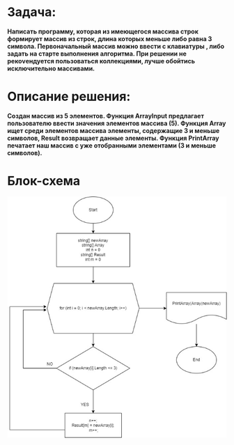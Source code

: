 # Задача:
**Написать программу, которая из имеющегося массива строк формирует массив из строк, 
длина которых меньше либо равна 3 символа. Первоначальный массив можно ввести с клавиатуры , 
либо задать на старте выполнения алгоритма. При решении не рекоvендуется пользоваться коллекциями, 
лучше обойтись исключительно массивами.**

# Описание решения:
**Создан массив из 5 элементов. 
Функция ArrayInput предлагает пользователю ввести значения элементов массива (5).
Функция Array ищет среди элементов массива элементы, содержащие 3 и меньше символов, Result возвращает данные элементы.
Функция PrintArray печатает наш массив с уже отобранными элементами (3 и меньше символов).**

# Блок-схема

![Блок-схема](block_diagram.jpg)
